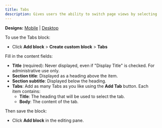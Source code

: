 ```yaml
---
title: Tabs
description: Gives users the ability to switch page views by selecting in-page tabs.
---
```


**Designs:** [Mobile](<../../../../../../assets/img/designs/lb/Tabs Mobile.png>) | [Desktop](<../../../../../../assets/img/designs/lb/Tabs Desktop.png>)

To use the Tabs block:

- Click **Add block** > **Create custom block** > **Tabs**

Fill in the content fields:

- **Title** (required): Never displayed, even if "Display Title" is checked. For administrative use only.
- **Section title**: Displayed as a heading above the item.
- **Section subtitle**: Displayed below the heading.
- **Tabs**: Add as many Tabs as you like using the **Add Tab** button. Each item contains:
  - **Title**: The heading that will be used to select the tab.
  - **Body**: The content of the tab.

Then save the block:

- Click **Add block** in the editing pane.